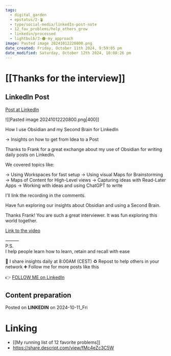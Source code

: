 ```yaml
---
tags:
  - digital_garden
  - epstatus/2-🪴
  - type/social-media/linkedIn-post-note
  - 12_fav_problems/help_others_grow
  - linkedin/processed
  - lightbulb/3-🟠-my_approach
image: Pasted image 20241012220800.png
date_created: Friday, October 11th 2024, 9:59:05 pm
date_modified: Saturday, October 12th 2024, 10:08:26 pm
---
```

# [[Thanks for the interview]]
## LinkedIn Post
[Post at LinkedIn](https://www.linkedin.com/posts/sebastiankamilli_how-i-use-obsidian-and-my-second-brain-for-activity-7250747016245383168-E6ao?utm_source=share&utm_medium=member_desktop)

![[Pasted image 20241012220800.png|400]]

How I use Obsidian and my Second Brain for LinkedIn

→ Insights on how to get from Idea to a Post

Thanks to Frank for a great exchange about my use of Obsidian for writing daily posts on LinkedIn. 

We covered topics like:

→ Using Workspaces for fast setup
→ Using visual Maps for Brainstorming
→ Maps of Content for High-Level views
→ Capturing ideas with Read-Later Apps
→ Working with ideas and using ChatGPT to write

I'll link the recording in the comments. 

Have fun exploring our insights about Obsidian and using a  Second Brain. 

Thanks Frank! 
You are such a great interviewer. 
It was fun exploring this world together. 

[Link to the video](https://share.descript.com/view/fMc4eZc3C5W) 

———  
P.S.  
I help people learn how to learn, retain and recall with ease

🔔 I share insights daily at 8:00AM (CEST)
♻ Repost to help others in your network
➕ Follow me for more posts like this

👉 [FOLLOW ME on LinkedIn](https://www.linkedin.com/comm/mynetwork/discovery-see-all?usecase=PEOPLE_FOLLOWS&followMember=sebastiankamilli)

## Content preparation

Posted on **LINKEDIN** on 2024-10-11_Fri
# Linking
+ [[My running list of 12 favorite problems]]
+ https://share.descript.com/view/fMc4eZc3C5W